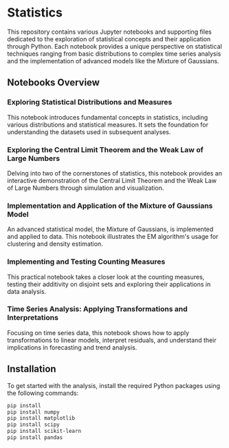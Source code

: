 # Statistics

This repository contains various Jupyter notebooks and supporting files dedicated to the exploration of statistical concepts and their application through Python. Each notebook provides a unique perspective on statistical techniques ranging from basic distributions to complex time series analysis and the implementation of advanced models like the Mixture of Gaussians.

## Notebooks Overview

### Exploring Statistical Distributions and Measures
This notebook introduces fundamental concepts in statistics, including various distributions and statistical measures. It sets the foundation for understanding the datasets used in subsequent analyses.

### Exploring the Central Limit Theorem and the Weak Law of Large Numbers
Delving into two of the cornerstones of statistics, this notebook provides an interactive demonstration of the Central Limit Theorem and the Weak Law of Large Numbers through simulation and visualization.

### Implementation and Application of the Mixture of Gaussians Model
An advanced statistical model, the Mixture of Gaussians, is implemented and applied to data. This notebook illustrates the EM algorithm's usage for clustering and density estimation.

### Implementing and Testing Counting Measures
This practical notebook takes a closer look at the counting measures, testing their additivity on disjoint sets and exploring their applications in data analysis.

### Time Series Analysis: Applying Transformations and Interpretations
Focusing on time series data, this notebook shows how to apply transformations to linear models, interpret residuals, and understand their implications in forecasting and trend analysis.

## Installation

To get started with the analysis, install the required Python packages using the following commands:

```bash
pip install
pip install numpy
pip install matplotlib
pip install scipy
pip install scikit-learn
pip install pandas

